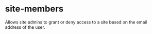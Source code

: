 site-members
============

Allows site admins to grant or deny access to a site based on the email address of the user.
